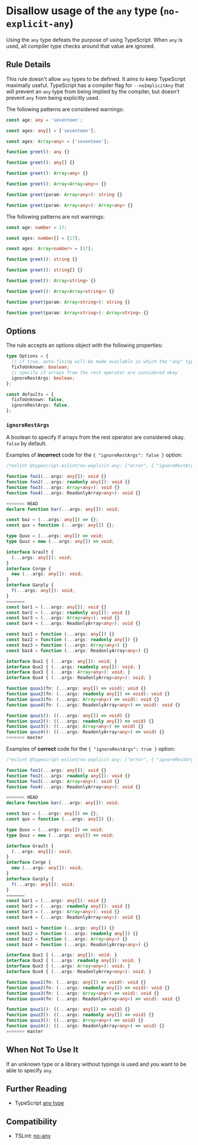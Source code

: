 # Disallow usage of the `any` type (`no-explicit-any`)

Using the `any` type defeats the purpose of using TypeScript.
When `any` is used, all compiler type checks around that value are ignored.

## Rule Details

This rule doesn't allow `any` types to be defined.
It aims to keep TypeScript maximally useful.
TypeScript has a compiler flag for `--noImplicitAny` that will prevent
an `any` type from being implied by the compiler, but doesn't prevent
`any` from being explicitly used.

The following patterns are considered warnings:

```ts
const age: any = 'seventeen';
```

```ts
const ages: any[] = ['seventeen'];
```

```ts
const ages: Array<any> = ['seventeen'];
```

```ts
function greet(): any {}
```

```ts
function greet(): any[] {}
```

```ts
function greet(): Array<any> {}
```

```ts
function greet(): Array<Array<any>> {}
```

```ts
function greet(param: Array<any>): string {}
```

```ts
function greet(param: Array<any>): Array<any> {}
```

The following patterns are not warnings:

```ts
const age: number = 17;
```

```ts
const ages: number[] = [17];
```

```ts
const ages: Array<number> = [17];
```

```ts
function greet(): string {}
```

```ts
function greet(): string[] {}
```

```ts
function greet(): Array<string> {}
```

```ts
function greet(): Array<Array<string>> {}
```

```ts
function greet(param: Array<string>): string {}
```

```ts
function greet(param: Array<string>): Array<string> {}
```

## Options

The rule accepts an options object with the following properties:

```ts
type Options = {
  // if true, auto-fixing will be made available in which the "any" type is converted to an "unknown" type
  fixToUnknown: boolean;
  // specify if arrays from the rest operator are considered okay
  ignoreRestArgs: boolean;
};

const defaults = {
  fixToUnknown: false,
  ignoreRestArgs: false,
};
```

### `ignoreRestArgs`

A boolean to specify if arrays from the rest operator are considered okay. `false` by default.

Examples of **incorrect** code for the `{ "ignoreRestArgs": false }` option:

```ts
/*eslint @typescript-eslint/no-explicit-any: ["error", { "ignoreRestArgs": false }]*/

function foo1(...args: any[]): void {}
function foo2(...args: readonly any[]): void {}
function foo3(...args: Array<any>): void {}
function foo4(...args: ReadonlyArray<any>): void {}

<<<<<<< HEAD
declare function bar(...args: any[]): void;

const baz = (...args: any[]) => {};
const qux = function (...args: any[]) {};

type Quux = (...args: any[]) => void;
type Quuz = new (...args: any[]) => void;

interface Grault {
  (...args: any[]): void;
}
interface Corge {
  new (...args: any[]): void;
}
interface Garply {
  f(...args: any[]): void;
}
=======
const bar1 = (...args: any[]): void {}
const bar2 = (...args: readonly any[]): void {}
const bar3 = (...args: Array<any>): void {}
const bar4 = (...args: ReadonlyArray<any>): void {}

const baz1 = function (...args: any[]) {}
const baz2 = function (...args: readonly any[]) {}
const baz3 = function (...args: Array<any>) {}
const baz4 = function (...args: ReadonlyArray<any>) {}

interface Qux1 { (...args: any[]): void; }
interface Qux2 { (...args: readonly any[]): void; }
interface Qux3 { (...args: Array<any>): void; }
interface Qux4 { (...args: ReadonlyArray<any>): void; }

function quux1(fn: (...args: any[]) => void): void {}
function quux2(fn: (...args: readonly any[]) => void): void {}
function quux3(fn: (...args: Array<any>) => void): void {}
function quux4(fn: (...args: ReadonlyArray<any>) => void): void {}

function quuz1(): ((...args: any[]) => void) {}
function quuz2(): ((...args: readonly any[]) => void) {}
function quuz3(): ((...args: Array<any>) => void) {}
function quuz4(): ((...args: ReadonlyArray<any>) => void) {}
>>>>>>> master
```

Examples of **correct** code for the `{ "ignoreRestArgs": true }` option:

```ts
/*eslint @typescript-eslint/no-explicit-any: ["error", { "ignoreRestArgs": true }]*/

function foo1(...args: any[]): void {}
function foo2(...args: readonly any[]): void {}
function foo3(...args: Array<any>): void {}
function foo4(...args: ReadonlyArray<any>): void {}

<<<<<<< HEAD
declare function bar(...args: any[]): void;

const baz = (...args: any[]) => {};
const qux = function (...args: any[]) {};

type Quux = (...args: any[]) => void;
type Quuz = new (...args: any[]) => void;

interface Grault {
  (...args: any[]): void;
}
interface Corge {
  new (...args: any[]): void;
}
interface Garply {
  f(...args: any[]): void;
}
=======
const bar1 = (...args: any[]): void {}
const bar2 = (...args: readonly any[]): void {}
const bar3 = (...args: Array<any>): void {}
const bar4 = (...args: ReadonlyArray<any>): void {}

const baz1 = function (...args: any[]) {}
const baz2 = function (...args: readonly any[]) {}
const baz3 = function (...args: Array<any>) {}
const baz4 = function (...args: ReadonlyArray<any>) {}

interface Qux1 { (...args: any[]): void; }
interface Qux2 { (...args: readonly any[]): void; }
interface Qux3 { (...args: Array<any>): void; }
interface Qux4 { (...args: ReadonlyArray<any>): void; }

function quux1(fn: (...args: any[]) => void): void {}
function quux2(fn: (...args: readonly any[]) => void): void {}
function quux3(fn: (...args: Array<any>) => void): void {}
function quux4(fn: (...args: ReadonlyArray<any>) => void): void {}

function quuz1(): ((...args: any[]) => void) {}
function quuz2(): ((...args: readonly any[]) => void) {}
function quuz3(): ((...args: Array<any>) => void) {}
function quuz4(): ((...args: ReadonlyArray<any>) => void) {}
>>>>>>> master
```

## When Not To Use It

If an unknown type or a library without typings is used
and you want to be able to specify `any`.

## Further Reading

- TypeScript [any type](https://www.typescriptlang.org/docs/handbook/basic-types.html#any)

## Compatibility

- TSLint: [no-any](https://palantir.github.io/tslint/rules/no-any/)
